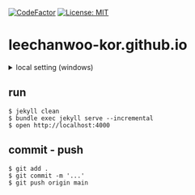 [![CodeFactor](https://www.codefactor.io/repository/github/leechanwoo-kor/leechanwoo-kor.github.io/badge)](https://www.codefactor.io/repository/github/leechanwoo-kor/leechanwoo-kor.github.io)
[![License: MIT](https://img.shields.io/badge/License-MIT-yellow.svg)](https://github.com/leechanwoo-kor/leechanwoo-kor.github.io/blob/main/LICENSE)

# leechanwoo-kor.github.io

<details>
<summary>local setting (windows)</summary>

### Jekyll Themes

- [Jekyll Themes](http://jekyllthemes.org/) 사용
    - [minimal-mistakes](https://github.com/mmistakes/minimal-mistakes)

### Ruby 설치

- Jekyll은 Ruby 언어로 만들어졌기 때문에 Jekyll을 설치하기 전에 [Ruby](https://rubyinstaller.org/downloads/)를 먼저 설치해야 한다.
    - Ruby를 설치할 때는 윈도우용 WITH DEVKIT을 설치
    - [Jekyll Windows 설치](https://jekyllrb.com/docs/installation/windows/)
- 설치 중 `Add Ruby executables to your PATH` 옵션을 체크하면 윈도우에서 환경 변수를 설정하는 번거로움을 생략할 수 있다
- 설치가 완료 되면 Ruby cmd 창이 실행되는데 만약 창을 닫게 되면 Ruby cmd에서 `ridk install` 명령어로 실행할 수 있다
- RubyInstaller2 화면이 나오면 ENTER를 눌러 MSYS2를 설치해준다.

### Jekyll과 Bundler 설치

- 루비 설치가 완료되면 Ruby cmd에서 `gem install bundler jekyll` 명령어로 Jekyll과 Bundler를 설치한다.
- 설치가 완료되면 `jekyll -v` 명령어로 Jekyll이 제대로 설치 되었는지 확인한다.
- [Jekyll 공식홈페이지](https://jekyllrb-ko.github.io/)

### Bundle install

- Jekyll까지 설치 되었으면 블로그를 clone한 디렉터리로 이동한다.
    - 필요시 Gemfile을 수정하고 필요한 플러그인을 추가한다.
- 이후 터미널에서 `bundle install` 명령어를 입력한다.


</details>

## run

```
$ jekyll clean
$ bundle exec jekyll serve --incremental
$ open http://localhost:4000
```

## commit - push

```
$ git add .
$ git commit -m '...'
$ git push origin main
```

